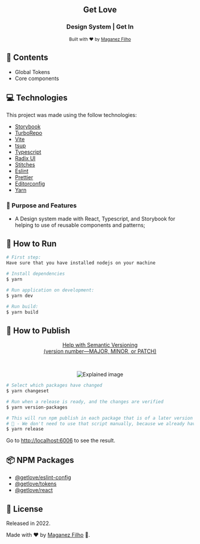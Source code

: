 <div align="center">

## Get Love

### <strong>Design System</strong> | Get In

<sub>Built with ❤︎ by <a href="https://github.com/maganezf">Maganez
Filho</a></sub>

</div>

## :pushpin: Contents

- Global Tokens
- Core components

## :computer: Technologies

This project was made using the follow technologies:

- [Storybook](https://storybook.js.org)
- [TurboRepo](https://turbo.build/repo)
- [Vite](https://vitejs.dev)
- [tsup](https://tsup.egoist.dev)
- [Typescript](https://www.typescriptlang.org)
- [Radix UI](https://www.radix-ui.com)
- [Stitches](https://stitches.dev)
- [Eslint](https://eslint.org)
- [Prettier](https://prettier.io)
- [Editorconfig](https://editorconfig.org)
- [Yarn](https://yarnpkg.com)

### :dart: Purpose and Features

- A Design system made with React, Typescript, and Storybook for helping to use
  of reusable components and patterns;

## :construction_worker: How to Run

```bash
# First step:
Have sure that you have installed nodejs on your machine

# Install dependencies
$ yarn

# Run application on development:
$ yarn dev

# Run build:
$ yarn build
```

## :construction_worker: How to Publish

<div align="center">

[Help with Semantic Versioning </br> (version number—MAJOR, MINOR, or PATCH)](https://semver.org/)

</br>

![Explained image](https://media.geeksforgeeks.org/wp-content/uploads/semver.png)

</div>

```bash
# Select which packages have changed
$ yarn changeset

# Run when a release is ready, and the changes are verified
$ yarn version-packages

# This will run npm publish in each package that is of a later version than the one currently listed on npm
# 🚨 - We don't need to use that script manually, because we already have a CI/CD to do it
$ yarn release
```

Go to <http://localhost:6006> to see the result.

## :package: NPM Packages

- [@getlove/eslint-config](https://www.npmjs.com/package/@getlove/eslint-config)
- [@getlove/tokens](https://www.npmjs.com/package/@getlove/tokens)
- [@getlove/react](https://www.npmjs.com/package/@getlove/react)

## :closed_book: License

Released in 2022.

Made with ❤︎ by [Maganez Filho](https://github.com/maganezf) 🚀.
